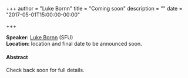 +++
author = "Luke Bornn"
title = "Coming soon"
description = ""
date = "2017-05-01T15:00:00-00:00"

+++


**Speaker:** [Luke Bornn](http://www.lukebornn.com/) (SFU)  
**Location:** location and final date to be announced soon.

#### Abstract

Check back soon for full details.
